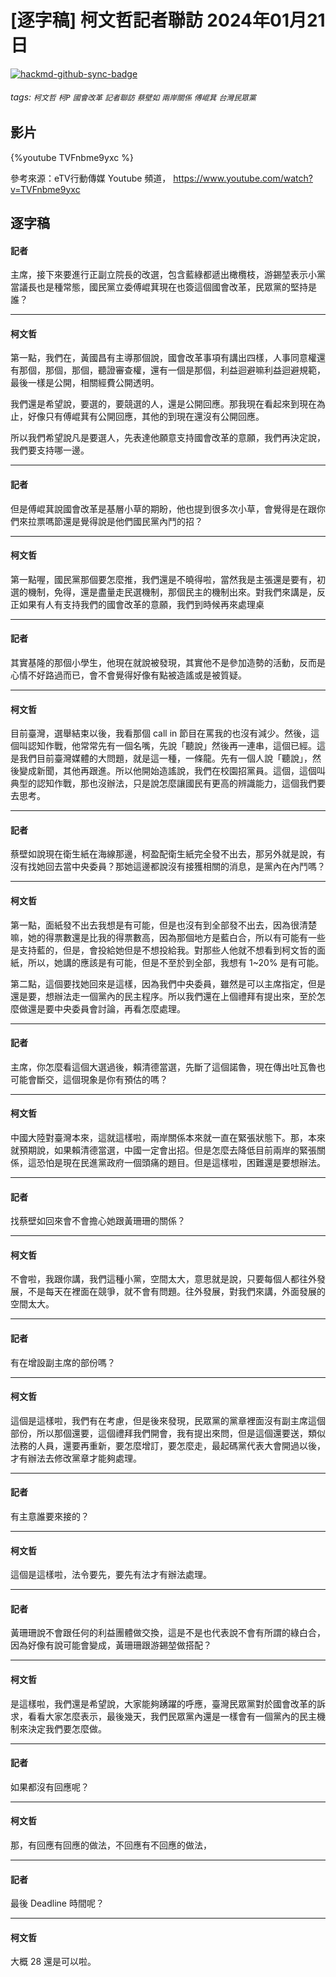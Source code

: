 # [逐字稿] 柯文哲記者聯訪 2024年01月21日

[![hackmd-github-sync-badge](https://hackmd.io/4pbNLvxnRpqRiXfHOxhkJw/badge)](https://hackmd.io/4pbNLvxnRpqRiXfHOxhkJw)


###### tags: `柯文哲` `柯P` `國會改革` `記者聯訪` `蔡壁如` `兩岸關係` `傅崐萁` `台灣民眾黨`

## 影片

{%youtube TVFnbme9yxc %}

參考來源：eTV行動傳媒 Youtube 頻道， https://www.youtube.com/watch?v=TVFnbme9yxc


## 逐字稿

#### 記者

主席，接下來要進行正副立院長的改選，包含藍綠都遞出橄欖枝，游錫堃表示小黨當議長也是種常態，國民黨立委傅崐萁現在也簽這個國會改革，民眾黨的堅持是誰？

---

#### 柯文哲

第一點，我們在，黃國昌有主導那個說，國會改革事項有講出四樣，人事同意權還有那個，那個，那個，聽證審查權，還有一個是那個，利益迴避嘛利益迴避規範，最後一樣是公開，相關經費公開透明。

我們還是希望說，要選的，要競選的人，還是公開回應。那我現在看起來到現在為止，好像只有傅崐萁有公開回應，其他的到現在還沒有公開回應。

所以我們希望說凡是要選人，先表達他願意支持國會改革的意願，我們再決定說，我們要支持哪一邊。

---

#### 記者

但是傅崐萁說國會改革是基層小草的期盼，他也提到很多次小草，會覺得是在跟你們來拉票嗎節還是覺得說是他們國民黨內鬥的招？

---

#### 柯文哲

第一點喔，國民黨那個要怎麼推，我們還是不曉得啦，當然我是主張還是要有，初選的機制，免得，還是盡量走民選機制，那個民主的機制出來。對我們來講是，反正如果有人有支持我們的國會改革的意願，我們到時候再來處理桌


---

#### 記者

其實基隆的那個小學生，他現在就說被發現，其實他不是參加造勢的活動，反而是心情不好路過而已，會不會覺得好像有點被造謠或是被質疑。

---

#### 柯文哲

目前臺灣，選舉結束以後，我看那個 call in 節目在罵我的也沒有減少。然後，這個叫認知作戰，他常常先有一個名嘴，先說「聽說」然後再一連串，這個已經。這是我們目前臺灣媒體的大問題，就是這一種，一條龍。先有一個人說「聽說」，然後變成新聞，其他再跟進。所以他開始造謠說，我們在校園招黨員。這個，這個叫典型的認知作戰，那也沒辦法，只是說怎麼讓國民有更高的辨識能力，這個我們要去思考。

---

#### 記者

蔡壁如說現在衛生紙在海線那邊，柯盈配衛生紙完全發不出去，那另外就是說，有沒有找她回去當中央委員？那她這邊都說沒有接獲相關的消息，是黨內在內鬥嗎？

---

#### 柯文哲

第一點，面紙發不出去我想是有可能，但是也沒有到全部發不出去，因為很清楚嘛，她的得票數還是比我的得票數高，因為那個地方是藍白合，所以有可能有一些是支持藍的，但是，會投給她但是不想投給我。對那些人他就不想看到柯文哲的面紙，所以，她講的應該是有可能，但是不至於到全部，我想有 1~20% 是有可能。

第二點，這個要找她回來是這樣，因為我們中央委員，雖然是可以主席指定，但是還是要，想辦法走一個黨內的民主程序。所以我們還在上個禮拜有提出來，至於怎麼做還是要中央委員會討論，再看怎麼處理。

---

#### 記者

主席，你怎麼看這個大選過後，賴清德當選，先斷了這個諾魯，現在傳出吐瓦魯也可能會斷交，這個現象是你有預估的嗎？

---

#### 柯文哲

中國大陸對臺灣本來，這就這樣啦，兩岸關係本來就一直在緊張狀態下。那，本來就預期說，如果賴清德當選，中國一定會出招。但是怎麼去降低目前兩岸的緊張關係，這恐怕是現在民進黨政府一個頭痛的題目。但是這樣啦，困難還是要想辦法。

---

#### 記者

找蔡壁如回來會不會擔心她跟黃珊珊的關係？

---

#### 柯文哲

不會啦，我跟你講，我們這種小黨，空間太大，意思就是說，只要每個人都往外發展，不是每天在裡面在競爭，就不會有問題。往外發展，對我們來講，外面發展的空間太大。

---

#### 記者

有在增設副主席的部份嗎？

---

#### 柯文哲

這個是這樣啦，我們有在考慮，但是後來發現，民眾黨的黨章裡面沒有副主席這個部份，所以那個還要，這個禮拜我們開會，我有提出來問，但是這個還要送，類似法務的人員，還要再重新，要怎麼增訂，要怎麼走，最起碼黨代表大會開過以後，才有辦法去修改黨章才能夠處理。

---

#### 記者

有主意誰要來接的？

---

#### 柯文哲

這個是這樣啦，法令要先，要先有法才有辦法處理。

---

#### 記者

黃珊珊說不會跟任何的利益團體做交換，這是不是也代表說不會有所謂的綠白合，因為好像有說可能會變成，黃珊珊跟游錫堃做搭配？

---

#### 柯文哲

是這樣啦，我們還是希望說，大家能夠踴躍的呼應，臺灣民眾黨對於國會改革的訴求，看看大家怎麼表示，最後幾天，我們民眾黨內還是一樣會有一個黨內的民主機制來決定我們要怎麼做。

---

#### 記者

如果都沒有回應呢？

---

#### 柯文哲

那，有回應有回應的做法，不回應有不回應的做法，

---

#### 記者

最後 Deadline 時間呢？

---

#### 柯文哲

大概 28 還是可以啦。